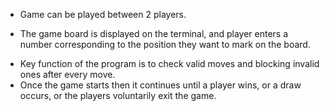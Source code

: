 *	Game can be played between 2 players.
+ The game board is displayed on the terminal, and player enters a number corresponding to the position they want to mark on the board. 
-	Key function of the program is to check valid moves and blocking invalid ones after every move.
-	Once the game starts then it continues until a player wins, or a draw occurs, or the players voluntarily exit the game.
